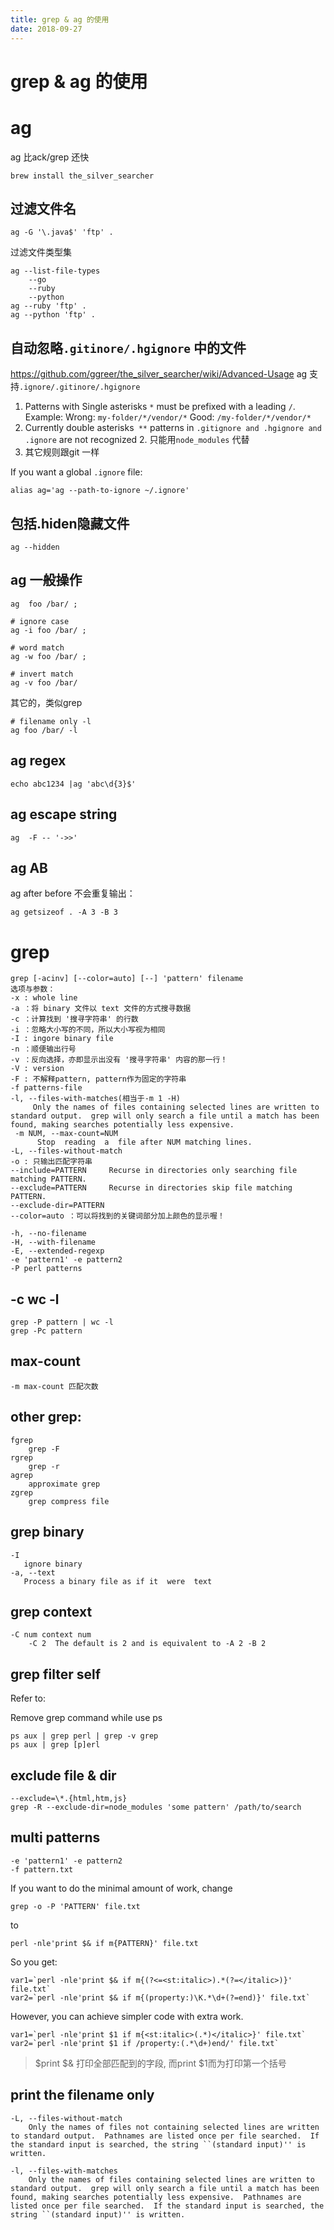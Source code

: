```yaml
---
title: grep & ag 的使用
date: 2018-09-27
---
```

# grep & ag 的使用
# ag
ag 比ack/grep 还快

    brew install the_silver_searcher


## 过滤文件名
    ag -G '\.java$' 'ftp' .

过滤文件类型集

    ag --list-file-types
        --go
        --ruby
        --python
    ag --ruby 'ftp' .
    ag --python 'ftp' .

## 自动忽略`.gitinore/.hgignore` 中的文件
https://github.com/ggreer/the_silver_searcher/wiki/Advanced-Usage
ag 支持`.ignore/.gitinore/.hgignore`

1. Patterns with Single asterisks `*` must be prefixed with a leading `/`. Example:
    Wrong: `my-folder/*/vendor/*`
    Good: `/my-folder/*/vendor/*`
1. Currently double asterisks` **` patterns in `.gitignore and .hgignore and .ignore` are not recognized
    2. 只能用`node_modules` 代替
2. 其它规则跟git 一样

If you want a global `.ignore` file:

    alias ag='ag --path-to-ignore ~/.ignore'

## 包括.hiden隐藏文件

    ag --hidden

## ag 一般操作

    ag  foo /bar/ ;

    # ignore case
    ag -i foo /bar/ ;

    # word match
    ag -w foo /bar/ ;

    # invert match
    ag -v foo /bar/

其它的，类似grep

    # filename only -l
    ag foo /bar/ -l

## ag regex

    echo abc1234 |ag 'abc\d{3}$'

## ag escape string
    ag  -F -- '->>'

## ag AB
ag after before 不会重复输出：

    ag getsizeof . -A 3 -B 3

# grep

	grep [-acinv] [--color=auto] [--] 'pattern' filename
	选项与参数：
	-x : whole line
	-a ：将 binary 文件以 text 文件的方式搜寻数据
	-c ：计算找到 '搜寻字符串' 的行数
	-i ：忽略大小写的不同，所以大小写视为相同
	-I : ingore binary file
	-n ：顺便输出行号
	-v ：反向选择，亦即显示出没有 '搜寻字符串' 内容的那一行！
	-V : version
	-F : 不解释pattern, pattern作为固定的字符串
	-f patterns-file
	-l, --files-with-matches(相当于-m 1 -H)
		 Only the names of files containing selected lines are written to standard output.  grep will only search a file until a match has been found, making searches potentially less expensive.
     -m NUM, --max-count=NUM
          Stop  reading  a  file after NUM matching lines.
	-L, --files-without-match
	-o : 只输出匹配字符串
	--include=PATTERN     Recurse in directories only searching file matching PATTERN.
	--exclude=PATTERN     Recurse in directories skip file matching PATTERN.
    --exclude-dir=PATTERN
	--color=auto ：可以将找到的关键词部分加上颜色的显示喔！

	-h, --no-filename
	-H, --with-filename
	-E, --extended-regexp
	-e 'pattern1' -e pattern2
	-P perl patterns

## -c wc -l

    grep -P pattern | wc -l
    grep -Pc pattern

## max-count

	-m max-count 匹配次数

## other grep:

	fgrep
		grep -F
	rgrep
		grep -r
	agrep
		approximate grep
	zgrep
		grep compress file

## grep binary

	-I
       ignore binary
    -a, --text
       Process a binary file as if it  were  text

## grep context

	-C num context num
		-C 2  The default is 2 and is equivalent to -A 2 -B 2

## grep filter self
Refer to: [](/p/shell)

Remove grep command while use ps

	ps aux | grep perl | grep -v grep
	ps aux | grep [p]erl

## exclude file & dir

	--exclude=\*.{html,htm,js}
    grep -R --exclude-dir=node_modules 'some pattern' /path/to/search

## multi patterns

	-e 'pattern1' -e pattern2
	-f pattern.txt

If you want to do the minimal amount of work, change

	grep -o -P 'PATTERN' file.txt

to

	perl -nle'print $& if m{PATTERN}' file.txt

So you get:

	var1=`perl -nle'print $& if m{(?<=<st:italic>).*(?=</italic>)}' file.txt`
	var2=`perl -nle'print $& if m{(property:)\K.*\d+(?=end)}' file.txt`

However, you can achieve simpler code with extra work.

	var1=`perl -nle'print $1 if m{<st:italic>(.*)</italic>}' file.txt`
	var2=`perl -nle'print $1 if /property:(.*\d+)end/' file.txt`

> $print $& 打印全部匹配到的字段,  而print $1而为打印第一个括号

## print the filename only

	-L, --files-without-match
		Only the names of files not containing selected lines are written to standard output.  Pathnames are listed once per file searched.  If the standard input is searched, the string ``(standard input)'' is written.

	-l, --files-with-matches
		Only the names of files containing selected lines are written to standard output.  grep will only search a file until a match has been found, making searches potentially less expensive.  Pathnames are listed once per file searched.  If the standard input is searched, the string ``(standard input)'' is written.